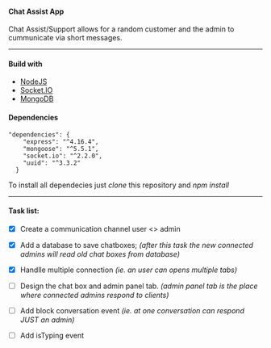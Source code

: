 #### Chat Assist App

Chat Assist/Support allows for a random customer and the admin to cummunicate via short messages.


---
#### Build with
* [NodeJS](https://nodejs.org/en/about/)
* [Socket.IO](https://socket.io/docs/) 
* [MongoDB](https://www.mongodb.com/what-is-mongodb) 

#### Dependencies


```
"dependencies": {
    "express": "^4.16.4",
    "mongoose": "^5.5.1",
    "socket.io": "^2.2.0",
    "uuid": "^3.3.2"
  }
```
To install all dependecies just *clone* this repository and *npm install* 

---

#### Task list:

- [x] Create a communication channel user <> admin
- [x] Add a database to save chatboxes; *(after this task the new connected admins will read old chat boxes from database)*
- [x] Handlle multiple connection *(ie. an user can opens multiple tabs)*
- [ ] Design the chat box and admin panel tab. *(admin panel tab is the place where connected admins respond to clients)*
- [ ] Add block conversation event *(ie. at one conversation can respond JUST an admin)*
- [ ] Add isTyping event

  
